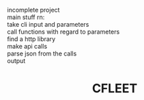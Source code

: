incomplete project
<br>
main stuff rn: <br>
take cli input and parameters <br>
call functions with regard to parameters <br>
find a http library<br>
make api calls<br>
parse json from the calls<br>
output<br>



# <p align="center"><strong>CFLEET</strong></p>
